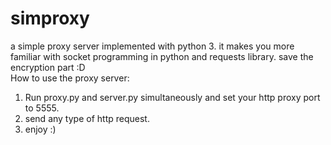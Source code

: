 # simproxy
a simple proxy server implemented with python 3. it makes you more familiar with socket programming in python and requests library. save the encryption part :D  
How to use the proxy server:  
1. Run proxy.py and server.py simultaneously and set your http proxy port to 5555.
2. send any type of http request.
3. enjoy :)

